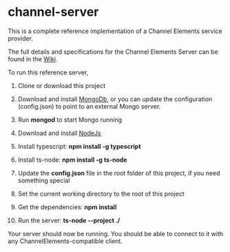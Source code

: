 # channel-server
This is a complete reference implementation of a Channel Elements service provider.

The full details and specifications for the Channel Elements Server can be found in the [Wiki](https://github.com/ChannelElementsTeam/channel-server/wiki).

To run this reference server, 

1. Clone or download this project

2. Download and install [MongoDb](https://www.mongodb.com/download-center#community), or you can update the configuration (config.json) to point to an external Mongo server.

3. Run **mongod** to start Mongo running

4. Download and install [NodeJs](https://nodejs.org/en)

5. Install typescript:  **npm install -g typescript**

6. Install ts-node:  **npm install -g ts-node**

7. Update the **config.json** file in the root folder of this project, if you need something special

8. Set the current working directory to the root of this project

9. Get the dependencies:  **npm install**

10. Run the server:  **ts-node --project ./**

Your server should now be running.  You should be able to connect to it with any ChannelElements-compatible client.
